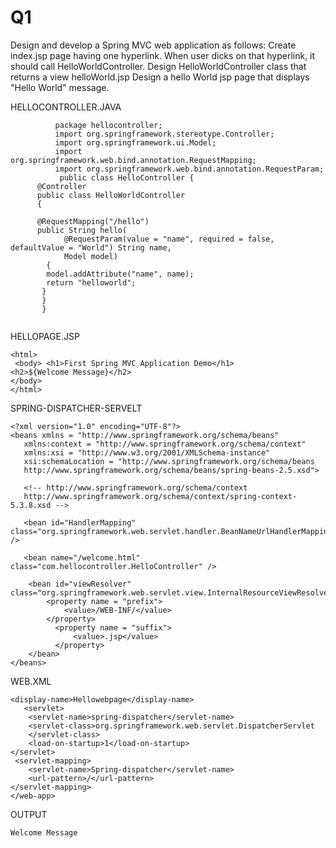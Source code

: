 # Q1
Design and develop a Spring MVC web application as follows: Create index.jsp page having one hyperlink. When user dicks on that hyperlink, it should call HelloWorldController. Design HelloWorldController class that returns a view helloWorld.jsp Design a hello World jsp page that displays "Hello World" message.
            
HELLOCONTROLLER.JAVA
```
          package hellocontroller;
          import org.springframework.stereotype.Controller;
          import org.springframework.ui.Model;
          import org.springframework.web.bind.annotation.RequestMapping;
          import org.springframework.web.bind.annotation.RequestParam;
           public class HelloController {
	  @Controller
	  public class HelloWorldController 
	  {
 
	  @RequestMapping("/hello")
	  public String hello(
	        @RequestParam(value = "name", required = false, defaultValue = "World") String name,
	        Model model)
		{
	    model.addAttribute("name", name);
	    return "helloworld";
	   }
	   }
	   }


```
HELLOPAGE.JSP
```
<html>
 <body> <h1>First Spring MVC Application Demo</h1>
<h2>${Welcome Message}</h2>   
</body>
</html>
```
SPRING-DISPATCHER-SERVELT
```
<?xml version="1.0" encoding="UTF-8"?>
<beans xmlns = "http://www.springframework.org/schema/beans"
   xmlns:context = "http://www.springframework.org/schema/context"
   xmlns:xsi = "http://www.w3.org/2001/XMLSchema-instance"
   xsi:schemaLocation = "http://www.springframework.org/schema/beans     
   http://www.springframework.org/schema/beans/spring-beans-2.5.xsd">  

   <!-- http://www.springframework.org/schema/context 
   http://www.springframework.org/schema/context/spring-context-5.3.8.xsd -->

   <bean id="HandlerMapping" class="org.springframework.web.servlet.handler.BeanNameUrlHandlerMapping" />

   <bean name="/welcome.html" class="com.hellocontroller.HelloController" />
 
    <bean id="viewResolver" class="org.springframework.web.servlet.view.InternalResourceViewResolver">
        <property name = "prefix">
            <value>/WEB-INF/</value>
        </property>
          <property name = "suffix">
              <value>.jsp</value>
          </property>
    </bean> 
</beans>
```
WEB.XML
```
<display-name>Hellowebpage</display-name>
   <servlet>
    <servlet-name>spring-dispatcher</servlet-name>
    <servlet-class>org.springframework.web.servlet.DispatcherServlet
    </servlet-class>
    <load-on-startup>1</load-on-startup>
</servlet>
 <servlet-mapping>
    <servlet-name>Spring-dispatcher</servlet-name>
    <url-pattern>/</url-pattern>
</servlet-mapping>
</web-app>
```
OUTPUT
```
Welcome Message
```
